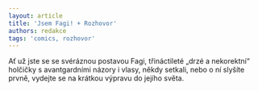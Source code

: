 ```yaml
---
layout: article
title: 'Jsem Fagi! + Rozhovor'
authors: redakce
tags: 'comics, rozhovor'
---
```


Ať už jste se se svéráznou postavou Fagi,
třináctileté „drzé a nekorektní“ holčičky
s avantgardními názory i vlasy, někdy setkali,
nebo o ní slyšíte prvně, vydejte se na
krátkou výpravu do jejího světa.
